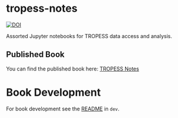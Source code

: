 # tropess-notes

[![DOI](https://zenodo.org/badge/650417988.svg)](https://zenodo.org/badge/latestdoi/650417988)

Assorted Jupyter notebooks for TROPESS data access and analysis. 

## Published Book

You can find the published book here: [TROPESS Notes](https://swiftsoftwaregroup.github.io/tropess-notes/)

# Book Development

For book development see the [README](dev/README.md) in `dev`.